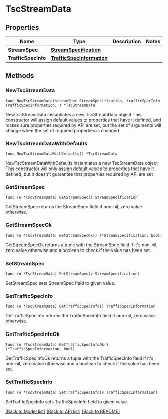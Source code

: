 # TscStreamData

## Properties

Name | Type | Description | Notes
------------ | ------------- | ------------- | -------------
**StreamSpec** | [**StreamSpecification**](StreamSpecification.md) |  | 
**TrafficSpecInfo** | [**TrafficSpecInformation**](TrafficSpecInformation.md) |  | 

## Methods

### NewTscStreamData

`func NewTscStreamData(streamSpec StreamSpecification, trafficSpecInfo TrafficSpecInformation, ) *TscStreamData`

NewTscStreamData instantiates a new TscStreamData object
This constructor will assign default values to properties that have it defined,
and makes sure properties required by API are set, but the set of arguments
will change when the set of required properties is changed

### NewTscStreamDataWithDefaults

`func NewTscStreamDataWithDefaults() *TscStreamData`

NewTscStreamDataWithDefaults instantiates a new TscStreamData object
This constructor will only assign default values to properties that have it defined,
but it doesn't guarantee that properties required by API are set

### GetStreamSpec

`func (o *TscStreamData) GetStreamSpec() StreamSpecification`

GetStreamSpec returns the StreamSpec field if non-nil, zero value otherwise.

### GetStreamSpecOk

`func (o *TscStreamData) GetStreamSpecOk() (*StreamSpecification, bool)`

GetStreamSpecOk returns a tuple with the StreamSpec field if it's non-nil, zero value otherwise
and a boolean to check if the value has been set.

### SetStreamSpec

`func (o *TscStreamData) SetStreamSpec(v StreamSpecification)`

SetStreamSpec sets StreamSpec field to given value.


### GetTrafficSpecInfo

`func (o *TscStreamData) GetTrafficSpecInfo() TrafficSpecInformation`

GetTrafficSpecInfo returns the TrafficSpecInfo field if non-nil, zero value otherwise.

### GetTrafficSpecInfoOk

`func (o *TscStreamData) GetTrafficSpecInfoOk() (*TrafficSpecInformation, bool)`

GetTrafficSpecInfoOk returns a tuple with the TrafficSpecInfo field if it's non-nil, zero value otherwise
and a boolean to check if the value has been set.

### SetTrafficSpecInfo

`func (o *TscStreamData) SetTrafficSpecInfo(v TrafficSpecInformation)`

SetTrafficSpecInfo sets TrafficSpecInfo field to given value.



[[Back to Model list]](../README.md#documentation-for-models) [[Back to API list]](../README.md#documentation-for-api-endpoints) [[Back to README]](../README.md)


